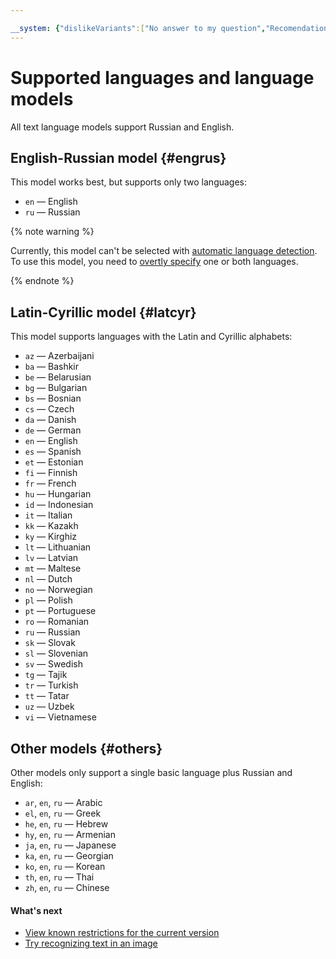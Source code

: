```yaml
---

__system: {"dislikeVariants":["No answer to my question","Recomendations didn't help","The content doesn't match title","Other"]}
---
```

# Supported languages and language models

All text language models support Russian and English.

## English-Russian model {#engrus}

This model works best, but supports only two languages:

* `en` — English
* `ru` — Russian

{% note warning %}

Currently, this model can't be selected with [automatic language detection](../../operations/ocr/text-detection.md#basic). To use this model, you need to [overtly specify](../../operations/ocr/text-detection.md#multiple-languages) one or both languages.

{% endnote %}

## Latin-Cyrillic model {#latcyr}

This model supports languages with the Latin and Cyrillic alphabets:

* `az` — Azerbaijani
* `ba` — Bashkir
* `be` — Belarusian
* `bg` — Bulgarian
* `bs` — Bosnian
* `cs` — Czech
* `da` — Danish
* `de` — German
* `en` — English
* `es` — Spanish
* `et` — Estonian
* `fi` — Finnish
* `fr` — French
* `hu` — Hungarian
* `id` — Indonesian
* `it` — Italian
* `kk` — Kazakh
* `ky` — Kirghiz
* `lt` — Lithuanian
* `lv` — Latvian
* `mt` — Maltese
* `nl` — Dutch
* `no` — Norwegian
* `pl` — Polish
* `pt` — Portuguese
* `ro` — Romanian
* `ru` — Russian
* `sk` — Slovak
* `sl` — Slovenian
* `sv` — Swedish
* `tg` — Tajik
* `tr` — Turkish
* `tt` — Tatar
* `uz` — Uzbek
* `vi` — Vietnamese

## Other models {#others}

Other models only support a single basic language plus Russian and English:

* `ar`, `en`, `ru` — Arabic
* `el`, `en`, `ru` — Greek
* `he`, `en`, `ru` — Hebrew
* `hy`, `en`, `ru` — Armenian
* `ja`, `en`, `ru` — Japanese
* `ka`, `en`, `ru` — Georgian
* `ko`, `en`, `ru` — Korean
* `th`, `en`, `ru` — Thai
* `zh`, `en`, `ru` — Chinese

#### What's next

* [View known restrictions for the current version](known-issues.md)
* [Try recognizing text in an image](../../operations/ocr/text-detection.md)

